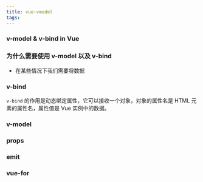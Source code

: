 ```yaml
---
title: vue-vmodel
tags:
---
```


### v-model & v-bind in Vue

<!--more-->

### 为什么需要使用 v-model 以及 v-bind

- 在某些情况下我们需要将数据

### v-bind

`v-bind` 的作用是动态绑定属性，它可以接收一个对象，对象的属性名是 HTML 元素的属性名，属性值是 Vue 实例中的数据。

### v-model

### props

### emit

### vue-for
